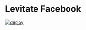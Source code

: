 # Levitate Facebook

[![deploy](https://github.com/hieumdd/levitate_fb_ads_insights/actions/workflows/main.yaml/badge.svg)](https://github.com/hieumdd/levitate_fb_ads_insights/actions/workflows/main.yaml)
